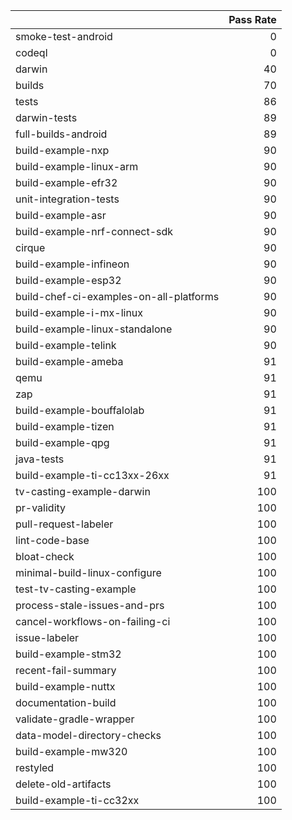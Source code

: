 |                                         |   Pass Rate |
|:----------------------------------------|------------:|
| smoke-test-android                      |           0 |
| codeql                                  |           0 |
| darwin                                  |          40 |
| builds                                  |          70 |
| tests                                   |          86 |
| darwin-tests                            |          89 |
| full-builds-android                     |          89 |
| build-example-nxp                       |          90 |
| build-example-linux-arm                 |          90 |
| build-example-efr32                     |          90 |
| unit-integration-tests                  |          90 |
| build-example-asr                       |          90 |
| build-example-nrf-connect-sdk           |          90 |
| cirque                                  |          90 |
| build-example-infineon                  |          90 |
| build-example-esp32                     |          90 |
| build-chef-ci-examples-on-all-platforms |          90 |
| build-example-i-mx-linux                |          90 |
| build-example-linux-standalone          |          90 |
| build-example-telink                    |          90 |
| build-example-ameba                     |          91 |
| qemu                                    |          91 |
| zap                                     |          91 |
| build-example-bouffalolab               |          91 |
| build-example-tizen                     |          91 |
| build-example-qpg                       |          91 |
| java-tests                              |          91 |
| build-example-ti-cc13xx-26xx            |          91 |
| tv-casting-example-darwin               |         100 |
| pr-validity                             |         100 |
| pull-request-labeler                    |         100 |
| lint-code-base                          |         100 |
| bloat-check                             |         100 |
| minimal-build-linux-configure           |         100 |
| test-tv-casting-example                 |         100 |
| process-stale-issues-and-prs            |         100 |
| cancel-workflows-on-failing-ci          |         100 |
| issue-labeler                           |         100 |
| build-example-stm32                     |         100 |
| recent-fail-summary                     |         100 |
| build-example-nuttx                     |         100 |
| documentation-build                     |         100 |
| validate-gradle-wrapper                 |         100 |
| data-model-directory-checks             |         100 |
| build-example-mw320                     |         100 |
| restyled                                |         100 |
| delete-old-artifacts                    |         100 |
| build-example-ti-cc32xx                 |         100 |